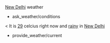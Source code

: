 [New Delhi](city) weather
* ask_weather/conditions

< It is [29](temperature) celcius right now and [rainy](condition) in [New Delhi](city)
* provide_weather/current  